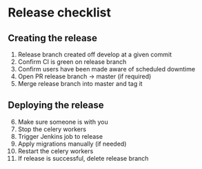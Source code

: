 Release checklist
=================

Creating the release
--------------------
1. Release branch created off develop at a given commit
2. Confirm CI is green on release branch
3. Confirm users have been made aware of scheduled downtime
4. Open PR release branch -> master (if required)
5. Merge release branch into master and tag it

Deploying the release
---------------------
6. Make sure someone is with you
7. Stop the celery workers
8. Trigger Jenkins job to release
9. Apply migrations manually (if needed)
10. Restart the celery workers
11. If release is successful, delete release branch
